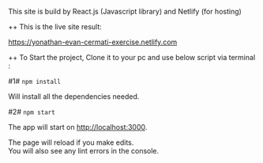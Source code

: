 This site is build by React.js (Javascript library) and Netlify (for hosting)

++ This is the live site result:

https://yonathan-evan-cermati-exercise.netlify.com

++ To Start the project, Clone it to your pc and use below script via terminal :

#1# `npm install`

Will install all the dependencies needed.

#2# `npm start`

The app will start on [http://localhost:3000](http://localhost:3000).

The page will reload if you make edits.<br>
You will also see any lint errors in the console.
